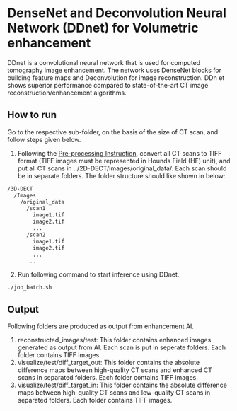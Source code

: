 # DenseNet and Deconvolution Neural Network (DDnet) for Volumetric enhancement
DDnet is a convolutional neural network that is used for computed tomography image enhancement. The network uses DenseNet blocks for building feature maps and Deconvolution for image reconstruction. DDn
et shows superior performance compared to state-of-the-art CT image reconstruction/enhancement algorithms.

## How to run
Go to the respective sub-folder, on the basis of the size of CT scan, and follow steps given below.
1. Following the [Pre-processing Instruction](https://github.com/vtsynergy/2D-DECT/blob/a739ec299051f5b0526202a456994890cdd8e494/Pre-processing_Instruction.md), convert all CT scans to TIFF format (TIFF
 images must be represented in Hounds Field (HF) unit), and put all CT scans in ../2D-DECT/Images/original_data/. Each scan should be in separate folders.
The folder structure should like shown in below:
```bash
/3D-DECT
  /Images
    /original_data
      /scan1
        image1.tif
        image2.tif
        ...
      /scan2
        image1.tif
        image2.tif
        ...
      ...
```
2. Run following command to start inference using DDnet.
```
./job_batch.sh
```
## Output
Following folders are produced as output from enhancement AI.
1. reconstructed_images/test: This folder contains enhanced images generated as output from AI. Each scan is put in seperate folders. Each folder contains TIFF images.
2. visualize/test/diff_target_out: This folder contains the absolute difference maps between high-quality CT scans and enhanced CT scans in separated folders. Each folder contains TIFF images.
3. visualize/test/diff_target_in: This folder contains the absolute difference maps between high-quality CT scans and low-quality CT scans in separated folders. Each folder contains TIFF images.

